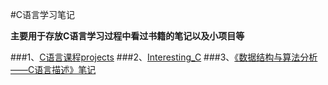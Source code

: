 ﻿#C语言学习笔记

**主要用于存放C语言学习过程中看过书籍的笔记以及小项目等**

###1、[C语言课程projects](https://github.com/Eajack/C_Note/tree/master/C%E8%AF%AD%E8%A8%80%E8%AF%BE%E7%A8%8Bprojects) 
###2、[Interesting_C](https://github.com/Eajack/C_Note/tree/master/Interesting_C) 
###3、[《数据结构与算法分析——C语言描述》笔记](https://github.com/Eajack/C_Note/tree/master/%E3%80%8A%E6%95%B0%E6%8D%AE%E7%BB%93%E6%9E%84%E4%B8%8E%E7%AE%97%E6%B3%95%E5%88%86%E6%9E%90%E2%80%94%E2%80%94C%E8%AF%AD%E8%A8%80%E6%8F%8F%E8%BF%B0%E3%80%8B%E7%AC%94%E8%AE%B0) 